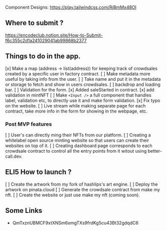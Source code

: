 Component Designs: https://play.tailwindcss.com/RjBmMx48Ol

## Where to submit ?

https://encodeclub.notion.site/How-to-Submit-f6c355c2d1a241029041ab99868b2377

## Things to do in the app.

[x] Make a map (address -> list(address)) for keeping track of crowdsales created by a specific user in factory contract.
[ ] Make metadata more useful by taking info from the user.
[ ] Take name and put it in the metadata or storage to fetch and show in users crowdsales.
[ ] backdrop and loading bar.
[ ] Validation for the form.
[x] Added saleStarted in contract.
[x] add validation in mintNFT
[ ] Make `<Input />` a full component that handles label, validation etc, to directly use it and make form validation.
[x] Fix typo on the website.
[ ] Live stream while making separate page for each contract, take more info in the form for showing in the webpage, etc.

### Post MVP features

[ ] User's can directly ming their NFTs from our platform.
[ ] Creating a whitelabel open source minting website so that users can create their websites on top of it.
[ ] Creating dashboard page corresponds to each crowdsale contract to control all the entry points from it witout using better-call.dev.

## ELI5 How to launch ?

[ ] Create the artwork from my fork of hashlips's art engine.
[ ] Deploy the artwork on pinata.cloud
[ ] Generate the crowdsale contract from make my nft.
[ ] Create the website or just use make my nft (coming soon).

## Some Links

- QmTxznUBMCF9xtXNSm6xmgTXs9frdKg5cu43Bt32gdqdC6
